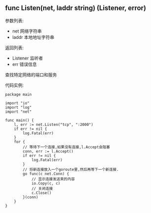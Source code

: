 ## func Listen(net, laddr string) (Listener, error)

参数列表:

- net 网络字符串
- laddr 本地地址字符串

返回列表:

- Listener 监听者
- err 错误信息

查找特定网络的端口和服务

代码实例:

	package main
	
	import "io"
	import "log"
	import "net"
	
	func main() {
		l, err := net.Listen("tcp", ":2000")
		if err != nil {
		    log.Fatal(err)
		}
		for {
		    // 等待下一个连接,如果没有连接,l.Accept会阻塞
		    conn, err := l.Accept()
		    if err != nil {
		        log.Fatal(err)
		    }
		    // 将新连接放入一个goroute里,然后再等下一个新连接.
		    go func(c net.Conn) {
		        // 显示连接发送来的内容
		        io.Copy(c, c)
		        // 关闭连接
		        c.Close()
		    }(conn)
		}
	}